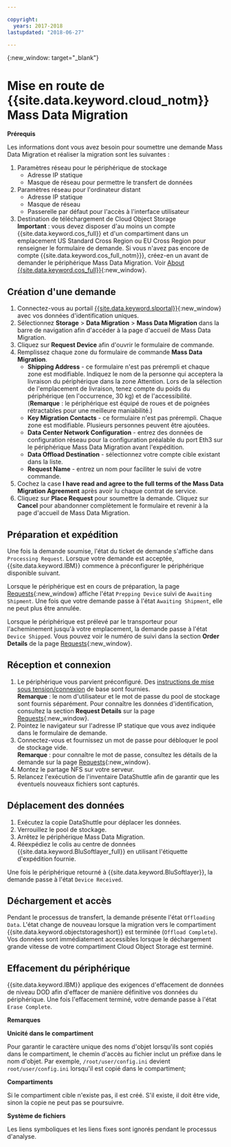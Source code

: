 ```yaml
---

copyright:
  years: 2017-2018
lastupdated: "2018-06-27"

---
```

{:new_window: target="_blank"}

# Mise en route de {{site.data.keyword.cloud_notm}} Mass Data Migration

**Prérequis**

Les informations dont vous avez besoin pour soumettre une demande Mass Data Migration et réaliser la migration sont les suivantes :

1. Paramètres réseau pour le périphérique de stockage
   - Adresse IP statique
   - Masque de réseau pour permettre le transfert de données
2. Paramètres réseau pour l'ordinateur distant
   - Adresse IP statique
   - Masque de réseau 
   - Passerelle par défaut pour l'accès à l'interface utilisateur
3. Destination de téléchargement de Cloud Object Storage <br/>
   **Important** : vous devez disposer d'au moins un compte {{site.data.keyword.cos_full}} et d'un compartiment dans un emplacement US Standard Cross Region ou EU Cross Region pour renseigner le formulaire de demande. Si vous n'avez pas encore de compte {{site.data.keyword.cos_full_notm}}}, créez-en un avant de demander le périphérique Mass Data Migration. Voir [About {{site.data.keyword.cos_full}}](https://console.bluemix.net/docs/services/cloud-object-storage/about-cos.html){:new_window}.

## Création d'une demande

1. Connectez-vous au portail [{{site.data.keyword.slportal}}](https://control.softlayer.com/){:new_window} avec vos données d'identification uniques.
2. Sélectionnez **Storage** > **Data Migration** > **Mass Data Migration** dans la barre de navigation afin d'accéder à la page d'accueil de Mass Data Migration.
3. Cliquez sur **Request Device** afin d'ouvrir le formulaire de commande.
4. Remplissez chaque zone du formulaire de commande **Mass Data Migration**.
   - **Shipping Address** - ce formulaire n'est pas prérempli et chaque zone est modifiable. Indiquez le nom de la personne qui acceptera la livraison du périphérique dans la zone Attention. Lors de la sélection de l'emplacement de livraison, tenez compte du poids du périphérique (en l'occurrence, 30 kg) et de l'accessibilité. <br/> (**Remarque** : le périphérique est équipé de roues et de poignées rétractables pour une meilleure maniabilité.)
   - **Key Migration Contacts** - ce formulaire n'est pas prérempli. Chaque zone est modifiable. Plusieurs personnes peuvent être ajoutées. 
   - **Data Center Network Configuration** - entrez des données de configuration réseau pour la configuration préalable du port Eth3 sur le périphérique Mass Data Migration avant l'expédition.
   - **Data Offload Destination** - sélectionnez votre compte cible existant dans la liste.
   - **Request Name** - entrez un nom pour faciliter le suivi de votre commande.
5. Cochez la case **I have read and agree to the full terms of the Mass Data Migration Agreement** après avoir lu chaque contrat de service.
6. Cliquez sur **Place Request** pour soumettre la demande. Cliquez sur **Cancel** pour abandonner complètement le formulaire et revenir à la page d'accueil de Mass Data Migration.


## Préparation et expédition

Une fois la demande soumise, l'état du ticket de demande s'affiche dans `Processing Request`. Lorsque votre demande est acceptée, {{site.data.keyword.IBM}} commence à préconfigurer le périphérique disponible suivant.

Lorsque le périphérique est en cours de préparation, la page [Requests](https://control.softlayer.com/storage/mdms){:new_window} affiche l'état `Prepping Device` suivi de `Awaiting Shipment`. Une fois que votre demande passe à l'état `Awaiting Shipment`, elle ne peut plus être annulée. 

Lorsque le périphérique est prélevé par le transporteur pour l'acheminement jusqu'à votre emplacement, la demande passe à l'état `Device Shipped`. Vous pouvez voir le numéro de suivi dans la section **Order Details** de la page [Requests](https://control.softlayer.com/storage/mdms){:new_window}.


## Réception et connexion

1. Le périphérique vous parvient préconfiguré. Des [instructions de mise sous tension/connexion](user-instructions.html) de base sont fournies. <br/>
  **Remarque** : le nom d'utilisateur et le mot de passe du pool de stockage sont fournis séparément. Pour connaître les données d'identification, consultez la section **Request Details** sur la page [Requests](https://control.softlayer.com/storage/mdms){:new_window}.
2. Pointez le navigateur sur l'adresse IP statique que vous avez indiquée dans le formulaire de demande.
3. Connectez-vous et fournissez un mot de passe pour débloquer le pool de stockage vide. <br/>
   **Remarque** : pour connaître le mot de passe, consultez les détails de la demande sur la page [Requests](https://control.softlayer.com/storage/mdms){:new_window}.
4. Montez le partage NFS sur votre serveur.
5. Relancez l'exécution de l'inventaire DataShuttle afin de garantir que les éventuels nouveaux fichiers sont capturés.

## Déplacement des données
1. Exécutez la copie DataShuttle pour déplacer les données.
2. Verrouillez le pool de stockage.
3. Arrêtez le périphérique Mass Data Migration.
4. Réexpédiez le colis au centre de données {{site.data.keyword.BluSoftlayer_full}} en utilisant l'étiquette d'expédition fournie.

Une fois le périphérique retourné à {{site.data.keyword.BluSoftlayer}}, la demande passe à l'état `Device Received`. 

## Déchargement et accès

Pendant le processus de transfert, la demande présente l'état `Offloading Data`. L'état change de nouveau lorsque la migration vers le compartiment {{site.data.keyword.objectstorageshort}} est terminée (`Offload Complete`). Vos données sont immédiatement accessibles lorsque le déchargement grande vitesse de votre compartiment Cloud Object Storage est terminé.

## Effacement du périphérique

{{site.data.keyword.IBM}} applique des exigences d'effacement de données de niveau DOD afin d'effacer de manière définitive vos données du périphérique. Une fois l'effacement terminé, votre demande passe à l'état `Erase Complete`.

**Remarques**

**Unicité dans le compartiment**

Pour garantir le caractère unique des noms d'objet lorsqu'ils sont copiés dans le compartiment, le chemin d'accès au fichier inclut un préfixe dans le nom d'objet. Par exemple, `/root/user/config.ini` devient `root/user/config.ini` lorsqu'il est copié dans le compartiment;

**Compartiments**

Si le compartiment cible n'existe pas, il est créé. S'il existe, il doit être vide, sinon la copie ne peut pas se poursuivre.  

**Système de fichiers**

Les liens symboliques et les liens fixes sont ignorés pendant le processus d'analyse.

